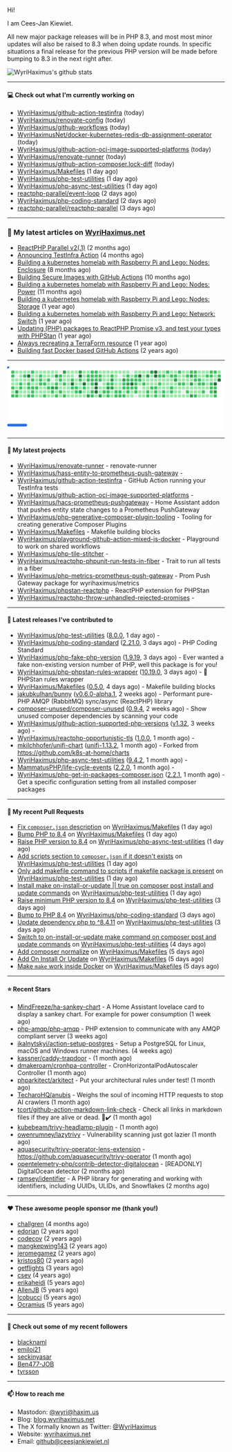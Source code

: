 Hi!

I am Cees-Jan Kiewiet.

All new major package releases will be in PHP 8.3, and most most minor updates will also be raised to 8.3 when doing update rounds. In specific situations a final release for the previous PHP version will be made before bumping to 8.3 in the next right after.

![WyriHaximus's github stats](https://github-readme-stats.vercel.app/api?username=WyriHaximus&show_icons=true)

---

#### 💻 Check out what I'm currently working on

- [WyriHaximus/github-action-testinfra](https://github.com/WyriHaximus/github-action-testinfra) (today)
- [WyriHaximus/renovate-config](https://github.com/WyriHaximus/renovate-config) (today)
- [WyriHaximus/github-workflows](https://github.com/WyriHaximus/github-workflows) (today)
- [WyriHaximusNet/docker-kubernetes-redis-db-assignment-operator](https://github.com/WyriHaximusNet/docker-kubernetes-redis-db-assignment-operator) (today)
- [WyriHaximus/github-action-oci-image-supported-platforms](https://github.com/WyriHaximus/github-action-oci-image-supported-platforms) (today)
- [WyriHaximus/renovate-runner](https://github.com/WyriHaximus/renovate-runner) (today)
- [WyriHaximus/github-action-composer.lock-diff](https://github.com/WyriHaximus/github-action-composer.lock-diff) (today)
- [WyriHaximus/Makefiles](https://github.com/WyriHaximus/Makefiles) (1 day ago)
- [WyriHaximus/php-test-utilities](https://github.com/WyriHaximus/php-test-utilities) (1 day ago)
- [WyriHaximus/php-async-test-utilities](https://github.com/WyriHaximus/php-async-test-utilities) (1 day ago)
- [reactphp-parallel/event-loop](https://github.com/reactphp-parallel/event-loop) (2 days ago)
- [WyriHaximus/php-coding-standard](https://github.com/WyriHaximus/php-coding-standard) (2 days ago)
- [reactphp-parallel/reactphp-parallel](https://github.com/reactphp-parallel/reactphp-parallel) (3 days ago)

---

### 📜 My latest articles on [WyriHaximus.net](https://blog.wyrihaximus.net/)

- [ReactPHP Parallel v2(.1)](https://blog.wyrihaximus.net/2025/06/reactphp-parallel-v2-/) (2 months ago)
- [Announcing TestInfra Action](https://blog.wyrihaximus.net/2025/03/announcing-testinfra-action/) (4 months ago)
- [Building a kubernetes homelab with Raspberry Pi and Lego: Nodes: Enclosure](https://blog.wyrihaximus.net/2024/12/building-a-kubernetes-homelab-with-raspberry-pies-and-lego-nodes-enclosure/) (8 months ago)
- [Building Secure Images with GitHub Actions](https://blog.wyrihaximus.net/2024/10/building-secure-images-with-github-actions/) (10 months ago)
- [Building a kubernetes homelab with Raspberry Pi and Lego: Nodes: Power](https://blog.wyrihaximus.net/2024/09/building-a-kubernetes-homelab-with-raspberry-pies-and-lego-nodes-power/) (11 months ago)
- [Building a kubernetes homelab with Raspberry Pi and Lego: Nodes: Storage](https://blog.wyrihaximus.net/2024/08/building-a-kubernetes-homelab-with-raspberry-pies-and-lego-nodes-storage/) (1 year ago)
- [Building a kubernetes homelab with Raspberry Pi and Lego: Network: Switch](https://blog.wyrihaximus.net/2024/07/building-a-kubernetes-homelab-with-raspberry-pies-and-lego-network-switch/) (1 year ago)
- [Updating (PHP) packages to ReactPHP Promise v3, and test your types with PHPStan](https://blog.wyrihaximus.net/2024/06/updating-php-packages-to-reactphp-promise-v3--and-test-your-types-with-phpstan/) (1 year ago)
- [Always recreating a TerraForm resource](https://blog.wyrihaximus.net/2024/04/always-recreating-a-terraform-resource/) (1 year ago)
- [Building fast Docker based GitHub Actions](https://blog.wyrihaximus.net/2023/03/building-fast-docker-based-github-actions/) (2 years ago)

---

<picture>
  <source
    media="(prefers-color-scheme: dark)"
    srcset="images/breakout-dark.svg"
  />
  <source
    media="(prefers-color-scheme: light)"
    srcset="images/breakout-light.svg"
  />
  <img alt="Breakout Game" src="images/breakout-light.svg" />
</picture>

---

#### 🌱 My latest projects

- [WyriHaximus/renovate-runner](https://github.com/WyriHaximus/renovate-runner) - renovate-runner
- [WyriHaximus/hass-entity-to-prometheus-push-gateway](https://github.com/WyriHaximus/hass-entity-to-prometheus-push-gateway) - 
- [WyriHaximus/github-action-testinfra](https://github.com/WyriHaximus/github-action-testinfra) - GitHub Action running your TestInfra tests
- [WyriHaximus/github-action-oci-image-supported-platforms](https://github.com/WyriHaximus/github-action-oci-image-supported-platforms) - 
- [WyriHaximus/hacs-prometheus-pushgateway](https://github.com/WyriHaximus/hacs-prometheus-pushgateway) - Home Assistant addon that pushes entity state changes to a Prometheus PushGateway
- [WyriHaximus/php-generative-composer-plugin-tooling](https://github.com/WyriHaximus/php-generative-composer-plugin-tooling) - Tooling for creating generative Composer Plugins
- [WyriHaximus/Makefiles](https://github.com/WyriHaximus/Makefiles) - Makefile building blocks
- [WyriHaximus/playground-github-action-mixed-js-docker](https://github.com/WyriHaximus/playground-github-action-mixed-js-docker) - Playground to work on shared workflows
- [WyriHaximus/php-tile-stitcher](https://github.com/WyriHaximus/php-tile-stitcher) - 
- [WyriHaximus/reactphp-phpunit-run-tests-in-fiber](https://github.com/WyriHaximus/reactphp-phpunit-run-tests-in-fiber) - Trait to run all tests in a fiber
- [WyriHaximus/php-metrics-prometheus-push-gateway](https://github.com/WyriHaximus/php-metrics-prometheus-push-gateway) - Prom Push Gateway package for wyrihaximus/metrics
- [WyriHaximus/phpstan-reactphp](https://github.com/WyriHaximus/phpstan-reactphp) - ReactPHP extension for PHPStan
- [WyriHaximus/reactphp-throw-unhandled-rejected-promises](https://github.com/WyriHaximus/reactphp-throw-unhandled-rejected-promises) - 

---

#### 🔭 Latest releases I've contributed to

- [WyriHaximus/php-test-utilities](https://github.com/WyriHaximus/php-test-utilities) ([8.0.0](https://github.com/WyriHaximus/php-test-utilities/releases/tag/8.0.0), 1 day ago) - 
- [WyriHaximus/php-coding-standard](https://github.com/WyriHaximus/php-coding-standard) ([2.21.0](https://github.com/WyriHaximus/php-coding-standard/releases/tag/2.21.0), 3 days ago) - PHP Coding Standard
- [WyriHaximus/php-fake-php-version](https://github.com/WyriHaximus/php-fake-php-version) ([1.9.19](https://github.com/WyriHaximus/php-fake-php-version/releases/tag/1.9.19), 3 days ago) - Ever wanted a fake non-existing version number of PHP, well this package is for you!
- [WyriHaximus/php-phpstan-rules-wrapper](https://github.com/WyriHaximus/php-phpstan-rules-wrapper) ([10.19.0](https://github.com/WyriHaximus/php-phpstan-rules-wrapper/releases/tag/10.19.0), 3 days ago) - 🌯 PHPStan rules wrapper
- [WyriHaximus/Makefiles](https://github.com/WyriHaximus/Makefiles) ([0.5.0](https://github.com/WyriHaximus/Makefiles/releases/tag/0.5.0), 4 days ago) - Makefile building blocks
- [jakubkulhan/bunny](https://github.com/jakubkulhan/bunny) ([v0.6.0-alpha.1](https://github.com/jakubkulhan/bunny/releases/tag/v0.6.0-alpha.1), 2 weeks ago) - Performant pure-PHP AMQP (RabbitMQ) sync/async (ReactPHP) library
- [composer-unused/composer-unused](https://github.com/composer-unused/composer-unused) ([0.9.4](https://github.com/composer-unused/composer-unused/releases/tag/0.9.4), 2 weeks ago) - Show unused composer dependencies by scanning your code
- [WyriHaximus/github-action-supported-php-versions](https://github.com/WyriHaximus/github-action-supported-php-versions) ([v1.32](https://github.com/WyriHaximus/github-action-supported-php-versions/releases/tag/v1.32), 3 weeks ago) - 
- [WyriHaximus/reactphp-opportunistic-tls](https://github.com/WyriHaximus/reactphp-opportunistic-tls) ([1.0.0](https://github.com/WyriHaximus/reactphp-opportunistic-tls/releases/tag/1.0.0), 1 month ago) - 
- [mkilchhofer/unifi-chart](https://github.com/mkilchhofer/unifi-chart) ([unifi-1.13.2](https://github.com/mkilchhofer/unifi-chart/releases/tag/unifi-1.13.2), 1 month ago) - Forked from https://github.com/k8s-at-home/charts
- [WyriHaximus/php-async-test-utilities](https://github.com/WyriHaximus/php-async-test-utilities) ([9.4.2](https://github.com/WyriHaximus/php-async-test-utilities/releases/tag/9.4.2), 1 month ago) - 
- [MammatusPHP/life-cycle-events](https://github.com/MammatusPHP/life-cycle-events) ([2.2.0](https://github.com/MammatusPHP/life-cycle-events/releases/tag/2.2.0), 1 month ago) - 
- [WyriHaximus/php-get-in-packages-composer.json](https://github.com/WyriHaximus/php-get-in-packages-composer.json) ([2.2.1](https://github.com/WyriHaximus/php-get-in-packages-composer.json/releases/tag/2.2.1), 1 month ago) - Get a specific configuration setting from all installed composer packages

---

#### 🔨 My recent Pull Requests

- [Fix `composer.json` description](https://github.com/WyriHaximus/Makefiles/pull/39) on [WyriHaximus/Makefiles](https://github.com/WyriHaximus/Makefiles) (1 day ago)
- [Bump PHP to 8.4](https://github.com/WyriHaximus/Makefiles/pull/38) on [WyriHaximus/Makefiles](https://github.com/WyriHaximus/Makefiles) (1 day ago)
- [Raise PHP version to 8.4](https://github.com/WyriHaximus/php-async-test-utilities/pull/304) on [WyriHaximus/php-async-test-utilities](https://github.com/WyriHaximus/php-async-test-utilities) (1 day ago)
- [Add scripts section to `composer.json` if it doesn&#39;t exists](https://github.com/WyriHaximus/php-test-utilities/pull/1073) on [WyriHaximus/php-test-utilities](https://github.com/WyriHaximus/php-test-utilities) (1 day ago)
- [Only add makefile command to scripts if makefile package is present](https://github.com/WyriHaximus/php-test-utilities/pull/1072) on [WyriHaximus/php-test-utilities](https://github.com/WyriHaximus/php-test-utilities) (1 day ago)
- [Install make on-install-or-update || true on composer post install and update commands](https://github.com/WyriHaximus/php-test-utilities/pull/1071) on [WyriHaximus/php-test-utilities](https://github.com/WyriHaximus/php-test-utilities) (1 day ago)
- [Raise minimum PHP version to 8.4](https://github.com/WyriHaximus/php-test-utilities/pull/1068) on [WyriHaximus/php-test-utilities](https://github.com/WyriHaximus/php-test-utilities) (3 days ago)
- [Bump to PHP 8.4](https://github.com/WyriHaximus/php-coding-standard/pull/85) on [WyriHaximus/php-coding-standard](https://github.com/WyriHaximus/php-coding-standard) (3 days ago)
- [Update dependency php to ^8.4.11](https://github.com/WyriHaximus/php-test-utilities/pull/1064) on [WyriHaximus/php-test-utilities](https://github.com/WyriHaximus/php-test-utilities) (3 days ago)
- [Switch to on-install-or-update make command on composer post and update commands](https://github.com/WyriHaximus/php-test-utilities/pull/1063) on [WyriHaximus/php-test-utilities](https://github.com/WyriHaximus/php-test-utilities) (4 days ago)
- [Add composer normalize](https://github.com/WyriHaximus/Makefiles/pull/36) on [WyriHaximus/Makefiles](https://github.com/WyriHaximus/Makefiles) (5 days ago)
- [Add On Install Or Update](https://github.com/WyriHaximus/Makefiles/pull/35) on [WyriHaximus/Makefiles](https://github.com/WyriHaximus/Makefiles) (5 days ago)
- [Make `make` work inside Docker](https://github.com/WyriHaximus/Makefiles/pull/34) on [WyriHaximus/Makefiles](https://github.com/WyriHaximus/Makefiles) (5 days ago)

---

#### ⭐ Recent Stars

- [MindFreeze/ha-sankey-chart](https://github.com/MindFreeze/ha-sankey-chart) - A Home Assistant lovelace card to display a sankey chart. For example for power consumption (1 week ago)
- [php-amqp/php-amqp](https://github.com/php-amqp/php-amqp) - PHP extension to communicate with any AMQP compliant server (3 weeks ago)
- [ikalnytskyi/action-setup-postgres](https://github.com/ikalnytskyi/action-setup-postgres) - Setup a PostgreSQL for Linux, macOS and Windows runner machines. (4 weeks ago)
- [kassner/caddy-trapdoor](https://github.com/kassner/caddy-trapdoor) -  (1 month ago)
- [dmakeroam/cronhpa-controller](https://github.com/dmakeroam/cronhpa-controller) - CronHorizontalPodAutoscaler Controller (1 month ago)
- [phparkitect/arkitect](https://github.com/phparkitect/arkitect) - Put your architectural rules under test! (1 month ago)
- [TecharoHQ/anubis](https://github.com/TecharoHQ/anubis) - Weighs the soul of incoming HTTP requests to stop AI crawlers (1 month ago)
- [tcort/github-action-markdown-link-check](https://github.com/tcort/github-action-markdown-link-check) - Check all links in markdown files if they are alive or dead. 🔗✔️ (1 month ago)
- [kubebeam/trivy-headlamp-plugin](https://github.com/kubebeam/trivy-headlamp-plugin) -  (1 month ago)
- [owenrumney/lazytrivy](https://github.com/owenrumney/lazytrivy) - Vulnerability scanning just got lazier (1 month ago)
- [aquasecurity/trivy-operator-lens-extension](https://github.com/aquasecurity/trivy-operator-lens-extension) - https://github.com/aquasecurity/trivy-operator (1 month ago)
- [opentelemetry-php/contrib-detector-digitalocean](https://github.com/opentelemetry-php/contrib-detector-digitalocean) - [READONLY] DigitalOcean detector (2 months ago)
- [ramsey/identifier](https://github.com/ramsey/identifier) - A PHP library for generating and working with identifiers, including UUIDs, ULIDs, and Snowflakes (2 months ago)

---

#### ❤️ These awesome people sponsor me (thank you!)

- [challgren](https://github.com/challgren) (4 months ago)
- [edorian](https://github.com/edorian) (2 years ago)
- [codecov](https://github.com/codecov) (2 years ago)
- [mangkepwing143](https://github.com/mangkepwing143) (2 years ago)
- [jeromegamez](https://github.com/jeromegamez) (2 years ago)
- [kristos80](https://github.com/kristos80) (2 years ago)
- [getflights](https://github.com/getflights) (3 years ago)
- [csev](https://github.com/csev) (4 years ago)
- [erikaheidi](https://github.com/erikaheidi) (5 years ago)
- [AllenJB](https://github.com/AllenJB) (5 years ago)
- [lcobucci](https://github.com/lcobucci) (5 years ago)
- [Ocramius](https://github.com/Ocramius) (5 years ago)

---

#### 👯 Check out some of my recent followers

- [blacknaml](https://github.com/blacknaml)
- [emiloi21](https://github.com/emiloi21)
- [seckinyasar](https://github.com/seckinyasar)
- [Ben477-JOB](https://github.com/Ben477-JOB)
- [tyrsson](https://github.com/tyrsson)

---

#### 📫 How to reach me

- Mastodon: [@wyri@haxim.us](https://toot-toot.wyrihaxim.us/@wyri)
- Blog: [blog.wyrihaximus.net](https://blog.wyrihaximus.net/)
- The X formally known as Twitter: [@WyriHaximus](https://twitter.com/WyriHaximus)
- Website: [wyrihaximus.net](https://wyrihaximus.net/)
- Email: [github@ceesjankiewiet.nl](mailto:github@ceesjankiewiet.nl)
